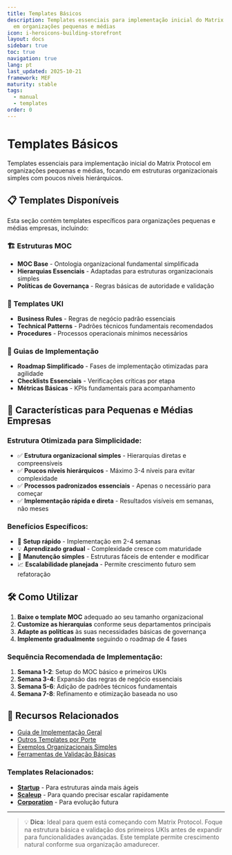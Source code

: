 ```yaml
---
title: Templates Básicos
description: Templates essenciais para implementação inicial do Matrix Protocol
  em organizações pequenas e médias
icon: i-heroicons-building-storefront
layout: docs
sidebar: true
toc: true
navigation: true
lang: pt
last_updated: 2025-10-21
framework: MEF
maturity: stable
tags:
  - manual
  - templates
order: 0
---
```

# Templates Básicos

Templates essenciais para implementação inicial do Matrix Protocol em organizações pequenas e médias, focando em estruturas organizacionais simples com poucos níveis hierárquicos.

## 📋 Templates Disponíveis

Esta seção contém templates específicos para organizações pequenas e médias empresas, incluindo:

### 🏗️ Estruturas MOC
- **MOC Base** - Ontologia organizacional fundamental simplificada
- **Hierarquias Essenciais** - Adaptadas para estruturas organizacionais simples
- **Políticas de Governança** - Regras básicas de autoridade e validação

### 📝 Templates UKI
- **Business Rules** - Regras de negócio padrão essenciais
- **Technical Patterns** - Padrões técnicos fundamentais recomendados  
- **Procedures** - Processos operacionais mínimos necessários

### 🚀 Guias de Implementação
- **Roadmap Simplificado** - Fases de implementação otimizadas para agilidade
- **Checklists Essenciais** - Verificações críticas por etapa
- **Métricas Básicas** - KPIs fundamentais para acompanhamento

## 🎯 Características para Pequenas e Médias Empresas

### Estrutura Otimizada para Simplicidade:
- ✅ **Estrutura organizacional simples** - Hierarquias diretas e compreensíveis
- ✅ **Poucos níveis hierárquicos** - Máximo 3-4 níveis para evitar complexidade
- ✅ **Processos padronizados essenciais** - Apenas o necessário para começar
- ✅ **Implementação rápida e direta** - Resultados visíveis em semanas, não meses

### Benefícios Específicos:
- 🚀 **Setup rápido** - Implementação em 2-4 semanas
- 💡 **Aprendizado gradual** - Complexidade cresce com maturidade
- 🔧 **Manutenção simples** - Estruturas fáceis de entender e modificar
- 📈 **Escalabilidade planejada** - Permite crescimento futuro sem refatoração

## 🛠️ Como Utilizar

1. **Baixe o template MOC** adequado ao seu tamanho organizacional
2. **Customize as hierarquias** conforme seus departamentos principais
3. **Adapte as políticas** às suas necessidades básicas de governança
4. **Implemente gradualmente** seguindo o roadmap de 4 fases

### Sequência Recomendada de Implementação:
1. **Semana 1-2**: Setup do MOC básico e primeiros UKIs
2. **Semana 3-4**: Expansão das regras de negócio essenciais
3. **Semana 5-6**: Adição de padrões técnicos fundamentais
4. **Semana 7-8**: Refinamento e otimização baseada no uso

## 📖 Recursos Relacionados

- [Guia de Implementação Geral](../..)
- [Outros Templates por Porte](..)
- [Exemplos Organizacionais Simples](../../../examples)
- [Ferramentas de Validação Básicas](../../tools)

### Templates Relacionados:
- **[Startup](../startup)** - Para estruturas ainda mais ágeis
- **[Scaleup](../scaleup)** - Para quando precisar escalar rapidamente
- **[Corporation](../corporation)** - Para evolução futura

---

> 💡 **Dica**: Ideal para quem está começando com Matrix Protocol. Foque na estrutura básica e validação dos primeiros UKIs antes de expandir para funcionalidades avançadas. Este template permite crescimento natural conforme sua organização amadurecer.